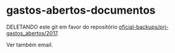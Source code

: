 # gastos-abertos-documentos

DELETANDO este git em favor do repositório [oficial-backups/prj-gastos_abertos/2017](https://github.com/okfn-brasil/oficial-backups/tree/master/docs/prj-gastos_abertos/2017).

Ver também email.
